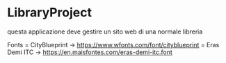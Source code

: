 # LibraryProject

questa applicazione deve gestire un sito web di una normale libreria

Fonts = CityBlueprint -> https://www.wfonts.com/font/cityblueprint
      = Eras Demi ITC -> https://en.maisfontes.com/eras-demi-itc.font
